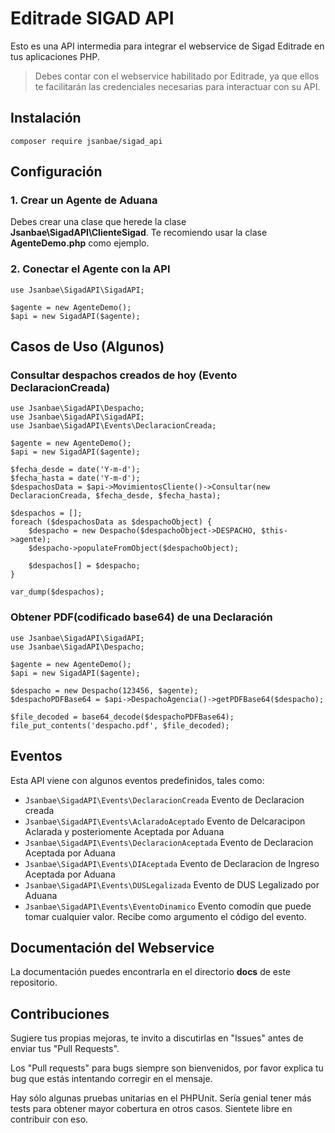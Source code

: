 # Editrade SIGAD API

Esto es una API intermedia para integrar el webservice de Sigad Editrade en tus aplicaciones PHP.

> Debes contar con el webservice habilitado por Editrade, ya que ellos te facilitarán las credenciales necesarias para interactuar con su API.

## Instalación

```composer require jsanbae/sigad_api```

## Configuración

### 1. Crear un Agente de Aduana
Debes crear una clase que herede la clase **Jsanbae\SigadAPI\ClienteSigad**. Te recomiendo usar la clase **AgenteDemo.php** como ejemplo. 

### 2. Conectar el Agente con la API 
```(php)
use Jsanbae\SigadAPI\SigadAPI;

$agente = new AgenteDemo();
$api = new SigadAPI($agente);
```

## Casos de Uso (Algunos)

### Consultar despachos creados de hoy (Evento DeclaracionCreada)
```(php)
use Jsanbae\SigadAPI\Despacho;
use Jsanbae\SigadAPI\SigadAPI;
use Jsanbae\SigadAPI\Events\DeclaracionCreada;

$agente = new AgenteDemo();
$api = new SigadAPI($agente);

$fecha_desde = date('Y-m-d');
$fecha_hasta = date('Y-m-d');
$despachosData = $api->MovimientosCliente()->Consultar(new DeclaracionCreada, $fecha_desde, $fecha_hasta);

$despachos = [];
foreach ($despachosData as $despachoObject) {
    $despacho = new Despacho($despachoObject->DESPACHO, $this->agente);
    $despacho->populateFromObject($despachoObject);

    $despachos[] = $despacho;
}

var_dump($despachos);
```

### Obtener PDF(codificado base64) de una Declaración
```(php)
use Jsanbae\SigadAPI\SigadAPI;
use Jsanbae\SigadAPI\Despacho;

$agente = new AgenteDemo();
$api = new SigadAPI($agente);

$despacho = new Despacho(123456, $agente);
$despachoPDFBase64 = $api->DespachoAgencia()->getPDFBase64($despacho);

$file_decoded = base64_decode($despachoPDFBase64);
file_put_contents('despacho.pdf', $file_decoded);
```

## Eventos
Esta API viene con algunos eventos predefinidos, tales como:
- `Jsanbae\SigadAPI\Events\DeclaracionCreada` Evento de Declaracion creada
- `Jsanbae\SigadAPI\Events\AclaradoAceptado` Evento de Delcaracipon Aclarada y posteriomente Aceptada por Aduana
- `Jsanbae\SigadAPI\Events\DeclaracionAceptada` Evento de Declaracion Aceptada por Aduana
- `Jsanbae\SigadAPI\Events\DIAceptada` Evento de Declaracion de Ingreso Aceptada por Aduana
- `Jsanbae\SigadAPI\Events\DUSLegalizada` Evento de DUS Legalizado por Aduana
- `Jsanbae\SigadAPI\Events\EventoDinamico` Evento comodín que puede tomar cualquier valor. Recibe como argumento el código del evento.

## Documentación del Webservice
La documentación puedes encontrarla en el directorio **docs** de este repositorio.

## Contribuciones

Sugiere tus propias mejoras, te invito a discutirlas en "Issues" antes de enviar tus "Pull Requests".

Los "Pull requests" para bugs siempre son bienvenidos, por favor explica tu bug que estás intentando corregir en el mensaje.

Hay sólo algunas pruebas unitarias en el PHPUnit. Sería genial tener  más tests para obtener mayor cobertura en otros casos. Sientete libre en contribuir con eso.
